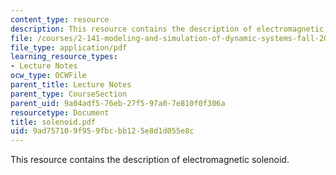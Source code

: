 ```yaml
---
content_type: resource
description: This resource contains the description of electromagnetic solenoid.
file: /courses/2-141-modeling-and-simulation-of-dynamic-systems-fall-2006/9ad757109f959fbcbb125e8d1d055e8c_solenoid.pdf
file_type: application/pdf
learning_resource_types:
- Lecture Notes
ocw_type: OCWFile
parent_title: Lecture Notes
parent_type: CourseSection
parent_uid: 9a04adf5-76eb-27f5-97a0-7e810f0f306a
resourcetype: Document
title: solenoid.pdf
uid: 9ad75710-9f95-9fbc-bb12-5e8d1d055e8c
---
```

This resource contains the description of electromagnetic solenoid.

